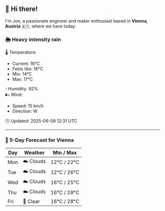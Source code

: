 ## 👋 Hi there!

I'm Jon, a passionate engineer and maker enthusiast based in **Vienna, Austria** 🇦🇹, where we have today:

### 🌦️ Heavy intensity rain 

🌡️ Temperature: 
* Current: 16°C
* Feels like: 16°C
* Min: 14°C 
* Max: 17°C  

💧 Humidity: 92%  
🌬️ Wind: 
* Speed: 15 km/h 
* Direction: W  

🕒 Updated: 2025-06-08 12:31 UTC

---

### 📅 5-Day Forecast for Vienna

| Day | Weather | Min / Max |
|-----|---------|------------|
| Mon | ☁️ Clouds | 12°C / 22°C |
| Tue | ☁️ Clouds | 12°C / 26°C |
| Wed | ☁️ Clouds | 16°C / 25°C |
| Thu | ☁️ Clouds | 16°C / 28°C |
| Fri | 🌙 Clear | 16°C / 28°C |
